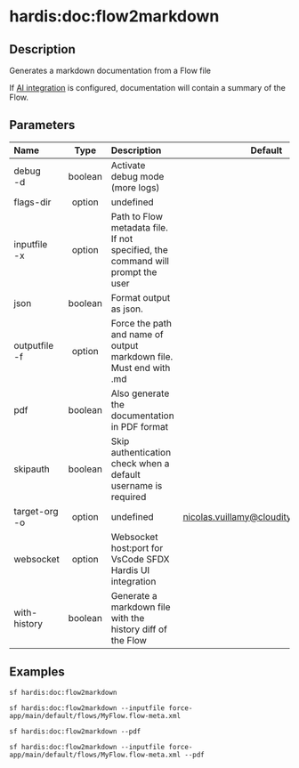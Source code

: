 <!-- This file has been generated with command 'sf hardis:doc:plugin:generate'. Please do not update it manually or it may be overwritten -->
# hardis:doc:flow2markdown

## Description

Generates a markdown documentation from a Flow file
  
If [AI integration](https://sfdx-hardis.cloudity.com/salesforce-ai-setup/) is configured, documentation will contain a summary of the Flow.  
  

## Parameters

| Name              |  Type   | Description                                                                    |                 Default                  | Required | Options |
|:------------------|:-------:|:-------------------------------------------------------------------------------|:----------------------------------------:|:--------:|:-------:|
| debug<br/>-d      | boolean | Activate debug mode (more logs)                                                |                                          |          |         |
| flags-dir         | option  | undefined                                                                      |                                          |          |         |
| inputfile<br/>-x  | option  | Path to Flow metadata file. If not specified, the command will prompt the user |                                          |          |         |
| json              | boolean | Format output as json.                                                         |                                          |          |         |
| outputfile<br/>-f | option  | Force the path and name of output markdown file. Must end with .md             |                                          |          |         |
| pdf               | boolean | Also generate the documentation in PDF format                                  |                                          |          |         |
| skipauth          | boolean | Skip authentication check when a default username is required                  |                                          |          |         |
| target-org<br/>-o | option  | undefined                                                                      | <nicolas.vuillamy@cloudity.com.playnico> |          |         |
| websocket         | option  | Websocket host:port for VsCode SFDX Hardis UI integration                      |                                          |          |         |
| with-history      | boolean | Generate a markdown file with the history diff of the Flow                     |                                          |          |         |

## Examples

```shell
sf hardis:doc:flow2markdown
```

```shell
sf hardis:doc:flow2markdown --inputfile force-app/main/default/flows/MyFlow.flow-meta.xml
```

```shell
sf hardis:doc:flow2markdown --pdf
```

```shell
sf hardis:doc:flow2markdown --inputfile force-app/main/default/flows/MyFlow.flow-meta.xml --pdf
```


